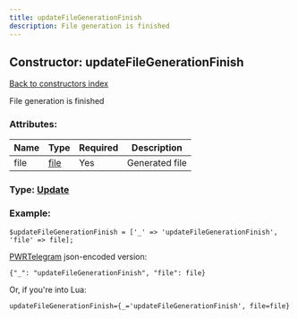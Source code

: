 ```yaml
---
title: updateFileGenerationFinish
description: File generation is finished
---
```

## Constructor: updateFileGenerationFinish  
[Back to constructors index](index.md)



File generation is finished

### Attributes:

| Name     |    Type       | Required | Description |
|----------|---------------|----------|-------------|
|file|[file](../types/file.md) | Yes|Generated file|



### Type: [Update](../types/Update.md)


### Example:

```
$updateFileGenerationFinish = ['_' => 'updateFileGenerationFinish', 'file' => file];
```  

[PWRTelegram](https://pwrtelegram.xyz) json-encoded version:

```
{"_": "updateFileGenerationFinish", "file": file}
```


Or, if you're into Lua:  


```
updateFileGenerationFinish={_='updateFileGenerationFinish', file=file}

```


